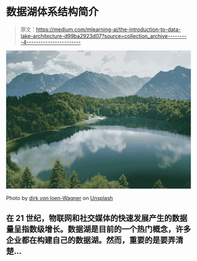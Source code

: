 # 数据湖体系结构简介

> 原文：<https://medium.com/mlearning-ai/the-introduction-to-data-lake-architecture-d99ba2923d07?source=collection_archive---------4----------------------->

![](img/4c45fe4ed629fbbf34ca095a314084df.png)

Photo by [dirk von loen-Wagner](https://unsplash.com/@dvlw?utm_source=medium&utm_medium=referral) on [Unsplash](https://unsplash.com?utm_source=medium&utm_medium=referral)

## 在 21 世纪，物联网和社交媒体的快速发展产生的数据量呈指数级增长。数据湖是目前的一个热门概念，许多企业都在构建自己的数据湖。然而，重要的是要弄清楚…